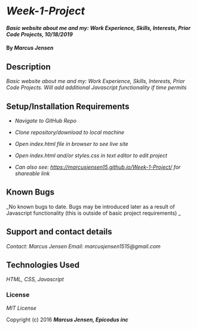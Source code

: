 # _Week-1-Project_

#### _Basic website about me and my: Work Experience, Skills, Interests, Prior Code Projects, 10/18/2019_

#### By _**Marcus Jensen**_

## Description

_Basic website about me and my: Work Experience, Skills, Interests, Prior Code Projects. Will add additional Javascript functionality if time permits_

## Setup/Installation Requirements

* _Navigate to GitHub Repo_
* _Clone repository/download to local machine_
* _Open index.html file in browser to see live site_
* _Open index.html and/or styles.css in text editor to edit project_

* _Can also see: https://marcusjensen15.github.io/Week-1-Project/ for shareable link_



## Known Bugs

_No known bugs to date. Bugs may be introduced later as a result of Javascript functionality (this is outside of basic project requirements) _

## Support and contact details

_Contact: Marcus Jensen Email: marcusjensen1515@gmail.com_

## Technologies Used

_HTML, CSS, Javascript_

### License

*MIT License*

Copyright (c) 2016 **_Marcus Jensen, Epicodus inc_**
